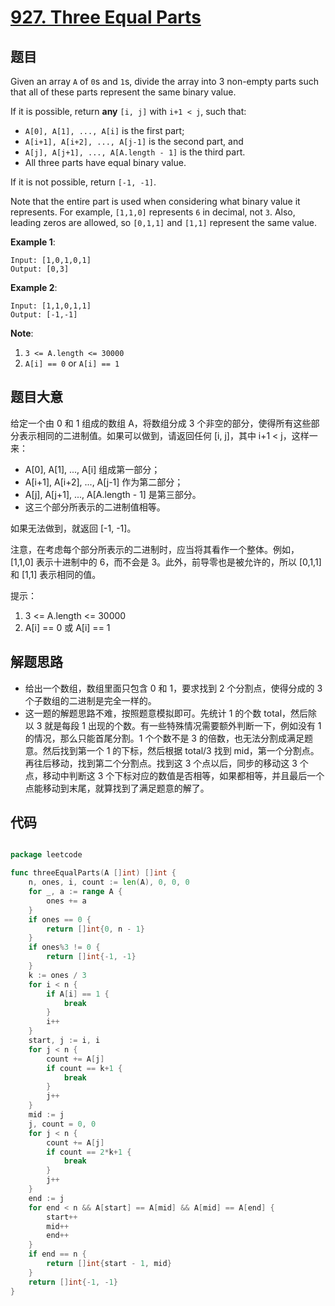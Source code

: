 # [927. Three Equal Parts](https://leetcode.com/problems/three-equal-parts/)


## 题目

Given an array `A` of `0`s and `1`s, divide the array into 3 non-empty parts such that all of these parts represent the same binary value.

If it is possible, return **any** `[i, j]` with `i+1 < j`, such that:

- `A[0], A[1], ..., A[i]` is the first part;
- `A[i+1], A[i+2], ..., A[j-1]` is the second part, and
- `A[j], A[j+1], ..., A[A.length - 1]` is the third part.
- All three parts have equal binary value.

If it is not possible, return `[-1, -1]`.

Note that the entire part is used when considering what binary value it represents. For example, `[1,1,0]` represents `6` in decimal, not `3`. Also, leading zeros are allowed, so `[0,1,1]` and `[1,1]` represent the same value.

**Example 1**:

    Input: [1,0,1,0,1]
    Output: [0,3]

**Example 2**:

    Input: [1,1,0,1,1]
    Output: [-1,-1]

**Note**:

1. `3 <= A.length <= 30000`
2. `A[i] == 0` or `A[i] == 1`


## 题目大意

给定一个由 0 和 1 组成的数组 A，将数组分成 3 个非空的部分，使得所有这些部分表示相同的二进制值。如果可以做到，请返回任何 [i, j]，其中 i+1 < j，这样一来：  

- A[0], A[1], ..., A[i] 组成第一部分；
- A[i+1], A[i+2], ..., A[j-1] 作为第二部分；
- A[j], A[j+1], ..., A[A.length - 1] 是第三部分。
- 这三个部分所表示的二进制值相等。  

如果无法做到，就返回 [-1, -1]。

注意，在考虑每个部分所表示的二进制时，应当将其看作一个整体。例如，[1,1,0] 表示十进制中的 6，而不会是 3。此外，前导零也是被允许的，所以 [0,1,1] 和 [1,1] 表示相同的值。  

提示：

1. 3 <= A.length <= 30000
2. A[i] == 0 或 A[i] == 1


## 解题思路

- 给出一个数组，数组里面只包含 0 和 1，要求找到 2 个分割点，使得分成的 3 个子数组的二进制是完全一样的。
- 这一题的解题思路不难，按照题意模拟即可。先统计 1 的个数 total，然后除以 3 就是每段 1 出现的个数。有一些特殊情况需要额外判断一下，例如没有 1 的情况，那么只能首尾分割。1 个个数不是 3 的倍数，也无法分割成满足题意。然后找到第一个 1 的下标，然后根据 total/3 找到 mid，第一个分割点。再往后移动，找到第二个分割点。找到这 3 个点以后，同步的移动这 3 个点，移动中判断这 3 个下标对应的数值是否相等，如果都相等，并且最后一个点能移动到末尾，就算找到了满足题意的解了。


## 代码

```go

package leetcode

func threeEqualParts(A []int) []int {
	n, ones, i, count := len(A), 0, 0, 0
	for _, a := range A {
		ones += a
	}
	if ones == 0 {
		return []int{0, n - 1}
	}
	if ones%3 != 0 {
		return []int{-1, -1}
	}
	k := ones / 3
	for i < n {
		if A[i] == 1 {
			break
		}
		i++
	}
	start, j := i, i
	for j < n {
		count += A[j]
		if count == k+1 {
			break
		}
		j++
	}
	mid := j
	j, count = 0, 0
	for j < n {
		count += A[j]
		if count == 2*k+1 {
			break
		}
		j++
	}
	end := j
	for end < n && A[start] == A[mid] && A[mid] == A[end] {
		start++
		mid++
		end++
	}
	if end == n {
		return []int{start - 1, mid}
	}
	return []int{-1, -1}
}

```